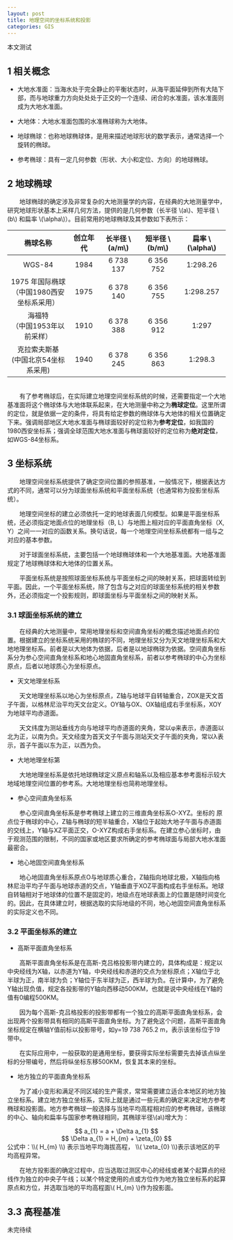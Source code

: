 ```yaml
---
layout: post
title: 地理空间的坐标系统和投影
categories: GIS
---
```


本文测试<!-- more -->

## 1 相关概念

* 大地水准面：当海水处于完全静止的平衡状态时，从海平面延伸到所有大陆下部，而与地球重力方向处处处于正交的一个连续、闭合的水准面，该水准面则成为大地水准面。

* 大地体：大地水准面包围的水准椭球称为大地体。

* 地球椭球：也称地球椭球体，是用来描述地球形状的数学表示，通常选择一个旋转的椭球。

* 参考椭球：具有一定几何参数（形状、大小和定位、方向）的地球椭球。

## 2 地球椭球

　　地球椭球的确定涉及非常复杂的大地测量学的内容，在经典的大地测量学中，研究地球形状基本上采样几何方法，提供的是几何参数（长半径 \\(a\\)、短半径 \\(b\\) 和扁率 \\(\alpha\\)）。目前常用的地球椭球及其参数如下表所示：

| 椭球名称 | 创立年代 | 长半径 \\(a/m\\) | 短半径 \\(b/m\\) | 扁率 \\(\alpha\\) |
| :-: | :----: | :----: | :----: | :----: |
| WGS-84 | 1984 | 6 738 137 | 6 356 752 | 1:298.26 |
| 1975 年国际椭球 <br> （中国1980西安坐标系采用） | 1975 | 6 378 140 | 6 356 755 | 1:298.257 |
| 海福特 <br> （中国1953年以前采样） | 1910 | 6 378 388 | 6 356 912 | 1:297 |
| 克拉索夫斯基 <br> (中国北京54坐标系采用) | 1940 | 6 378 245 | 6 356 863 | 1:298.3 |

<br>　　有了参考椭球后，在实际建立地理空间坐标系统的时候，还需要指定一个大地基准面将这个椭球体与大地体联系起来，在大地测量中称之为<b>椭球定位</b>。这里所谓的定位，就是依据一定的条件，将具有给定参数的椭球体与大地体的相关位置确定下来。强调局部地区大地水准面与椭球面较好的定位称为<b>参考定位</b>，如我国的1980西安坐标系；强调全球范围大地水准面与椭球面较好的定位称为<b>绝对定位</b>，如WGS-84坐标系。

## 3 坐标系统

　　地理空间坐标系统提供了确定空间位置的参照基准，一般情况下，根据表达方式的不同，通常可以分为球面坐标系统和平面坐标系统（也通常称为投影坐标系统）。

　　地理空间坐标的建立必须依托一定的地球表面几何模型。如果是平面坐标系统，还必须指定地面点位的地理坐标（B, L）与地图上相对应的平面直角坐标（X, Y）之间一一对应的函数关系。换句话说，每一个地理空间坐标系统都有一组与之对应的基本参数。

　　对于球面坐标系统，主要包括一个地球椭球体和一个大地基准面。大地基准面规定了地球椭球体和大地体的位置关系。

　　平面坐标系统是按照球面坐标系统与平面坐标之间的映射关系，把球面转绘到平面。因此，一个平面坐标系统，除了包含与之对应的球面坐标系统的相关参数外，还必须指定一个投影规则，即球面坐标与平面坐标之间的映射关系。

### 3.1 球面坐标系统的建立

　　在经典的大地测量中，常用地理坐标和空间直角坐标的概念描述地面点的位置。根据建立的坐标系统采用的椭球的不同，地理坐标又分为天文地理坐标系和大地地理坐标系。前者是以大地体为依据，后者是以地球椭球为依据。空间直角坐标系分为参心空间直角坐标系和地心地固直角坐标系，前者以参考椭球的中心为坐标原点，后者以地球质心为坐标原点。

* 天文地理坐标系

　　天文地理坐标系以地心为坐标原点，Z轴与地球平自转轴重合，ZOX是天文首子午面，以格林尼治平均天文台定义。OY轴与OX、OX轴组成右手坐标系，XOY为地球平均赤道面。

　　天文纬度为测站垂线方向与地球平均赤道面的夹角，常以φ来表示，赤道面以北为正，以南为负。天文经度为首天文子午面与测站天文子午面的夹角，常以λ表示，首子午面以东为正，以西为负。

* 大地地理坐标第

　　大地地理坐标系是依托地球椭球定义原点和轴系以及相应基本参考面标示较大地域地理空间位置的参考系。大地地理坐标也简称地理坐标。

* 参心空间直角坐标系

　　参心空间直角坐标系是参考椭球上建立的三维直角坐标系O-XYZ。坐标的
原点位于椭球的中心，Z轴与椭球的短半轴重合，X轴位于起始大地子午面与赤道面的交线上，Y轴与XZ平面正交，O-XYZ构成右手坐标系。在建立参心坐标时，由于观测范围的限制，不同的国家或地区要求所确定的参考椭球面与局部大地水准面最密合。

* 地心地固空间直角坐标系

　　地心地固直角坐标系原点O与地球质心重合，Z轴指向地球北极，X轴指向格林尼治平均子午面与地球赤道的交点，Y轴垂直于XOZ平面构成右手坐标系。地球自转轴相对于地球体的位置不是固定的，地级点在地球表面上的位置是随时间变化的。因此，在具体建立时，根据选取的实际地级的不同，地心地固空间直角坐标系的实际定义也不同。

### 3.2 平面坐标系的建立

* 高斯平面直角坐标系

　　高斯平面直角坐标系是在高斯-克吕格投影带内建立的，具体构成是：规定以中央经线为X轴，以赤道为Y轴，中央经线和赤道的交点为坐标原点；X轴位于北半球为正，南半球为负；Y轴位于东半球为正，西半球为负。在计算中，为了避免Y轴出现负值，规定各投影带的Y轴向西移动500KM，也就是说中央经线在Y轴的值有0编程500KM。

　　因为每个高斯-克吕格投影的投影带都有一个独立的高斯平面直角坐标系，会出现两个投影带具有相同的高斯平面直角坐标。为了避免这个问题，高斯平面直角坐标规定在横轴Y值前标以投影带号，如y=19 738 765.2 m，表示该坐标位于19带中。

　　在实际应用中，一般获取的是通用坐标，要获得实际坐标需要先去掉该点纵坐标的分带编号，然后将纵坐标东移500KM，恢复其本来的坐标。

* 地方独立的平面直角坐标系

　　为了减小变形和满足不同区域的生产需求，常常需要建立适合本地区的地方独立坐标系。建立地方独立坐标系，实际上就是通过一些元素的确定来决定地方参考椭球和投影面。地方参考椭球一般选择与当地平均高程相对应的参考椭球，该椭球的中心、轴向和扁率与国家参考椭球相同，其椭球半径\\(a\\)增大为：
<center>$$ a_{1} = a + \Delta a_{1} $$</center> 
<center>$$ \Delta a_{1} = H_{m} + \zeta_{0} $$</center>
公式中：\\( H_{m} \\) 表示当地平均海拔高程， \\( \zeta_{0} \\)表示该地区的平均高程异常。

　　在地方投影面的确定过程中，应当选取过测区中心的经线或者某个起算点的经线作为独立的中央子午线；以某个特定使用的点或方位作为地方独立坐标系的起算原点和方位，并选取当地的平均高程面\\( H_{m} \\)作为投影面。

## 3.3 高程基准
未完待续